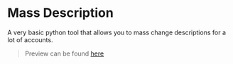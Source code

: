 # Mass Description
A very basic python tool that allows you to mass change descriptions for a lot of accounts.

> Preview can be found [here](https://www.youtube.com/watch?v=HsCWuEMrPbc)
